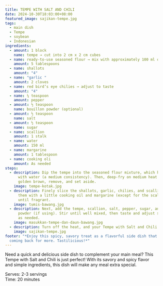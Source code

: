 ```yaml
---
title: TEMPE WITH SALT AND CHILI
date: 2024-10-30T18:03:00+08:00
featured_image: sajikan-tempe.jpg
tags:
  - main dish
  - Tempe
  - soybean
  - Indonesian
ingredients:
  - amount: 1 block
    name: tempe → cut into 2 cm x 2 cm cubes
  - name: ready-to-use seasoned flour → mix with approximately 100 ml of cold water
    amount: 5 tablespoons
  - name: shallots
    amount: "4"
  - name: "garlic "
    amount: 2 cloves
  - name: red bird’s eye chilies → adjust to taste
    amount: "4"
  - name: ¼ teaspoon
    amount: pepper
  - amount: ½ teaspoon
    name: bouillon powder (optional)
  - amount: ½ teaspoon
    name: salt
  - amount: ½ teaspoon
    name: sugar
  - name: scallion
    amount: 1 stalk
  - name: water
    amount: 150 ml
  - name: margarine
    amount: 1 tablespoon
  - name: cooking oli
    amount: As needed
steps:
  - description: Dip the tempe into the seasoned flour mixture, which has been mixed
      with water (a medium consistency). Then, deep-fry on medium heat until
      golden brown, remove, and set aside.
    image: tempe-kotak.jpg
  - description: Finely slice the shallots, garlic, chilies, and scallion. Sauté
      them with a little cooking oil and margarine (except for the scallion)
      until fragrant.
    image: tumis-bawang.jpg
  - description: Next, add the tempe, scallion, salt, pepper, sugar, and bouillon
      powder (if using). Stir until well mixed, then taste and adjust seasoning
      as needed.
    image: masukkan-tempe-dan-daun-bawang.jpg
  - description: Turn off the heat, and your Tempe with Salt and Chili is ready to serve.
    image: sajikan-tempe.jpg
footer: "*Enjoy this spicy, savory treat as a flavorful side dish that keeps you
  coming back for more. Tastilicious!*"
---
```

Need a quick and delicious side dish to complement your main meal? This Tempe with Salt and Chili is just perfect! With its savory and spicy flavor and simple ingredients, this dish will make any meal extra special.

Serves: 2-3 servings\
Time: 20 minutes
